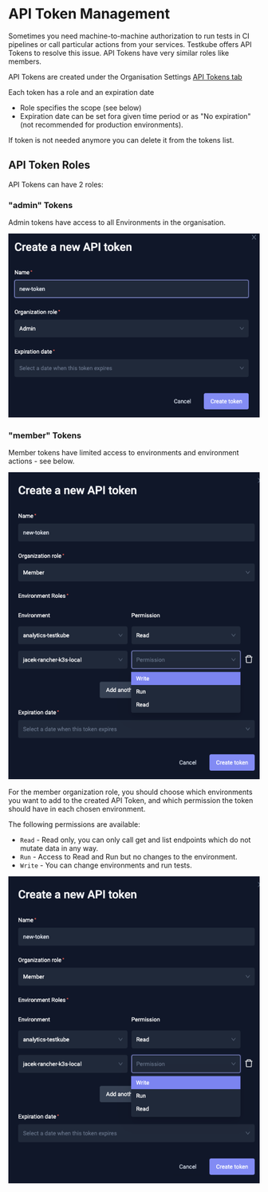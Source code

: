 # API Token Management

Sometimes you need machine-to-machine authorization to run tests in CI pipelines or call particular actions from your services. 
Testkube offers API Tokens to resolve this issue. API Tokens have very similar roles like members. 

API Tokens are created under the Organisation Settings [API Tokens tab](/testkube-pro/articles/organization-management#api-tokens)

Each token has a role and an expiration date
- Role specifies the scope (see below)
- Expiration date can be set fora  given time period or as "No expiration" (not recommended for production environments).

If token is not needed anymore you can delete it from the tokens list. 

## API Token Roles

API Tokens can have 2 roles: 

### "admin" Tokens

Admin tokens have access to all Environments in the organisation.

![Admin Role](../../img/admin-roles.png)

### "member" Tokens

Member tokens have limited access to environments and environment actions - see below.

![Member Role](../../img/member-role.png)

For the member organization role, you should choose which environments you want to add to the 
created API Token, and which permission the token should have in each chosen environment.

The following permissions are available:
* `Read` - Read only, you can only call get and list endpoints which do not mutate data in any way.
* `Run` - Access to Read and Run but no changes to the environment.
* `Write` - You can change environments and run tests.

![Environment Role](../../img/environment-role.png)


